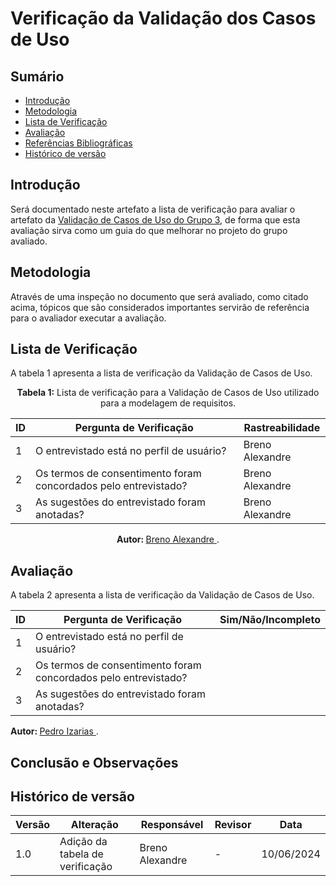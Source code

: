 # Verificação da Validação dos Casos de Uso

## Sumário
* [Introdução](#Introdução)
* [Metodologia](#Metodologia)
* [Lista de Verificação](#Lista-de-Verificação)
* [Avaliação](#Avaliação)
* [Referências Bibliográficas](#Referências-Bibliográficas)
* [Histórico de versão](#Histórico-de-versão)

## Introdução

Será documentado neste artefato a lista de verificação para avaliar o artefato da [Validação de Casos de Uso do Grupo 3](https://requisitos-de-software.github.io/2024.1-Correios/modelagem/casos_de_uso/), de forma que esta avaliação sirva como um guia do que melhorar no projeto do grupo avaliado.

## Metodologia

Através de uma inspeção no documento que será avaliado, como citado acima, tópicos que são considerados importantes servirão de referência para o avaliador executar a avaliação.

## Lista de Verificação

A tabela 1 apresenta a lista de verificação da Validação de Casos de Uso.


<center>

**Tabela 1:** Lista de verificação para a Validação de Casos de Uso utilizado para a modelagem de requisitos.

| ID | Pergunta de Verificação                                         | Rastreabilidade |
| -- | --------------------------------------------------------------- | --------------- |
| 1  | O entrevistado está no perfil de usuário?                       | Breno Alexandre |
| 2  | Os termos de consentimento foram concordados pelo entrevistado? | Breno Alexandre |
| 3  | As sugestões do entrevistado foram anotadas?                    | Breno Alexandre |
 
<b> Autor: </b> <a href="https://github.com/brenoalexandre0"> Breno Alexandre </a>.

</center>

## Avaliação

A tabela 2 apresenta a lista de verificação da Validação de Casos de Uso.

| ID | Pergunta de Verificação                                         | Sim/Não/Incompleto |
| -- | --------------------------------------------------------------- | ------------------ |
| 1  | O entrevistado está no perfil de usuário?                       |  |
| 2  | Os termos de consentimento foram concordados pelo entrevistado? |  |
| 3  | As sugestões do entrevistado foram anotadas?                    |  |


<b> Autor: </b> <a href="https://github.com/Izarias"> Pedro Izarias </a>.

## Conclusão e Observações



## Histórico de versão

| Versão | Alteração                       | Responsável     | Revisor | Data       |
| ------ | ------------------------------- | --------------- | ------- | ---------- |
| 1.0    | Adição da tabela de verificação | Breno Alexandre | -       | 10/06/2024 |
